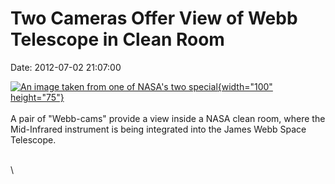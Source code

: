 Two Cameras Offer View of Webb Telescope in Clean Room
======================================================

Date: 2012-07-02 21:07:00

[![An image taken from one of NASA\'s two
special](http://www.jpl.nasa.gov/images/miri/20120702/miri20120702b-th.jpg){width="100"
height="75"}](http://www.jpl.nasa.gov/news/news.cfm?release=2012-194&rn=news.xml&rst=3423)\
\
A pair of \"Webb-cams\" provide a view inside a NASA clean room, where
the Mid-Infrared instrument is being integrated into the James Webb
Space Telescope.

\
\
